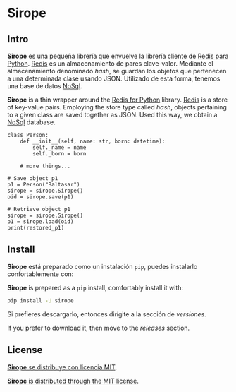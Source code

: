 # Sirope

## Intro
**Sirope** es una pequeña librería que envuelve la librería cliente de [Redis para Python](https://pypi.org/project/redis/).
[Redis](https://redis.io/) es un almacenamiento de pares clave-valor. Mediante el almacenamiento denominado *hash*, se guardan los objetos que
pertenecen a una determinada clase usando JSON. Utilizado de esta forma, tenemos una base de datos [NoSql](https://es.wikipedia.org/wiki/NoSQL).

**Sirope** is a thin wrapper around the [Redis for Python](https://pypi.org/project/redis/) library. [Redis](https://redis.io/) is a store of
key-value pairs. Employing the store type called *hash*, objects pertaining to a given class are saved together as JSON. Used this way, we obtain a
[NoSql](https://en.wikipedia.org/wiki/NoSQL) database.

```
class Person:
    def __init__(self, name: str, born: datetime):
        self._name = name
        self._born = born

    # more things...
```

```
# Save object p1
p1 = Person("Baltasar")
sirope = sirope.Sirope()
oid = sirope.save(p1)
```

```
# Retrieve object p1
sirope = sirope.Sirope()
p1 = sirope.load(oid)
print(restored_p1)
```

## Install
**Sirope** está preparado como un instalación `pip`, puedes instalarlo confortablemente con:

**Sirope** is prepared as a `pip` install, comfortably install it with:

```sh
pip install -U sirope
```

Si prefieres descargarlo, entonces dirígite a la sección de *versiones*.

If you prefer to download it, then move to the *releases* section.

## License

[**Sirope** se distribuye con licencia MIT](LICENSE).

[**Sirope** is distributed through the MIT license](LICENSE).
